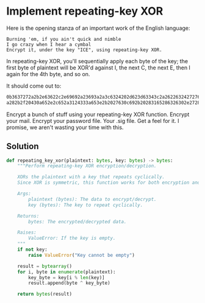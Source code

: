 # Implement repeating-key XOR
Here is the opening stanza of an important work of the English language:
```plaintext
Burning 'em, if you ain't quick and nimble
I go crazy when I hear a cymbal
Encrypt it, under the key "ICE", using repeating-key XOR.
```


In repeating-key XOR, you'll sequentially apply each byte of the key; the first byte of plaintext will be XOR'd against I, the next C, the next E, then I again for the 4th byte, and so on.

It should come out to:
```bash
0b3637272a2b2e63622c2e69692a23693a2a3c6324202d623d63343c2a26226324272765272
a282b2f20430a652e2c652a3124333a653e2b2027630c692b20283165286326302e27282f
```
Encrypt a bunch of stuff using your repeating-key XOR function. Encrypt your mail. Encrypt your password file. Your .sig file. Get a feel for it. I promise, we aren't wasting your time with this.

## Solution

```python
def repeating_key_xor(plaintext: bytes, key: bytes) -> bytes:
    """Perform repeating-key XOR encryption/decryption.

    XORs the plaintext with a key that repeats cyclically.
    Since XOR is symmetric, this function works for both encryption and decryption.

    Args:
        plaintext (bytes): The data to encrypt/decrypt.
        key (bytes): The key to repeat cyclically.

    Returns:
        bytes: The encrypted/decrypted data.

    Raises:
        ValueError: If the key is empty.
    """
    if not key:
        raise ValueError("Key cannot be empty")

    result = bytearray()
    for i, byte in enumerate(plaintext):
        key_byte = key[i % len(key)]
        result.append(byte ^ key_byte)

    return bytes(result)
```
